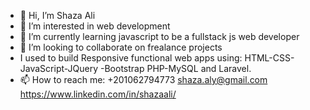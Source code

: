 - 👋 Hi, I’m Shaza Ali 
- 👀 I’m interested in web development 
- 🌱 I’m currently learning javascript to be a fullstack js web developer
- 💞️ I’m looking to collaborate on frealance projects
- I used to build Responsive functional web apps using:
    HTML-CSS-JavaScript-JQuery -Bootstrap PHP-MySQL and Laravel.
- 📫 How to reach me:
+201062794773
shaza.aly@gmail.com
https://www.linkedin.com/in/shazaali/

